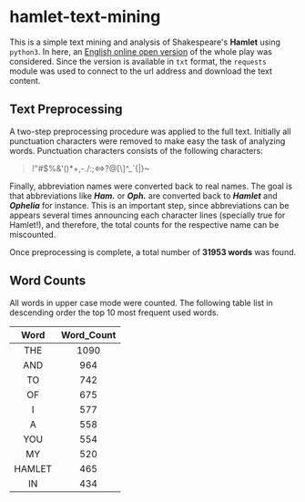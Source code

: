 # hamlet-text-mining

This is a simple text mining and analysis of Shakespeare's **Hamlet** using `python3`. In here, an [English online open version](http://erdani.com/tdpl/hamlet.txt) of the whole play was considered. Since the version is available in `txt` format, the `requests` module was used to connect to the url address and download the text content.
 



## Text Preprocessing

A two-step preprocessing procedure was applied to the full text. Initially all punctuation characters were removed to make easy the task of analyzing words. Punctuation characters consists of the following characters:
> !"#$%&\'()*+,-./:;<=>?@[\\]^_`{|}~

Finally, abbreviation names were converted back to real names. The goal is that abbreviations like **_Ham._** or **_Oph._** are converted back to **_Hamlet_** and **_Ophelia_** for instance. This is an important step, since abbreviations can be appears several times announcing each character lines (specially true for Hamlet!), and therefore, the total counts for the respective name can be miscounted.

Once preprocessing is complete, a total number of **31953 words** was found.



## Word Counts
All words in upper case mode were counted. The following table list in descending order the top 10 most frequent used words.


Word   | Word_Count
:------: | :---------:
THE        | 1090
AND        |  964
TO         |  742
OF         |  675
I          |  577
A          |  558
YOU        |  554
MY         |  520
HAMLET     |  465
IN         |  434
